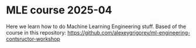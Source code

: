 # MLE course 2025-04

Here we learn how to do Machine Learning Engineering stuff. Based of the course in this repository: https://github.com/alexeygrigorev/ml-engineering-contsructor-workshop